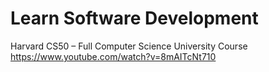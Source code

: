 # Learn Software Development
Harvard CS50 – Full Computer Science University Course https://www.youtube.com/watch?v=8mAITcNt710
